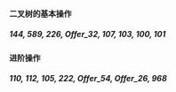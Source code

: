 
#### 二叉树的基本操作
##### 144, 589, 226, Offer_32, 107, 103, 100, 101

#### 进阶操作
##### 110, 112, 105, 222, Offer_54, Offer_26, 968
